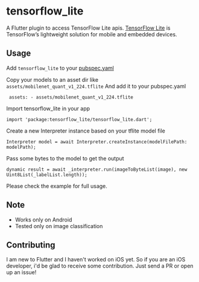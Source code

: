 # tensorflow_lite

A Flutter plugin to access TensorFlow Lite apis.
[TensorFlow Lite](https://www.tensorflow.org/mobile/tflite/) is TensorFlow’s lightweight solution for mobile and embedded devices.

## Usage
Add `tensorflow_lite` to your [pubspec.yaml](https://flutter.io/platform-plugins/)

Copy your models to an asset dir like `assets/mobilenet_quant_v1_224.tflite`
And add it to your pubspec.yaml

`  assets:
     - assets/mobilenet_quant_v1_224.tflite
`

Import tensorflow_lite in your app

`import 'package:tensorflow_lite/tensorflow_lite.dart';`

Create a new Interpreter instance based on your tflite model file

`Interpreter model = await Interpreter.createInstance(modelFilePath: modelPath);`

Pass some bytes to the model to get the output

`dynamic result = await _interpreter.run(imageToByteList(image), new Uint8List(_labelList.length));`


Please check the example for full usage.

## Note
- Works only on Android
- Tested only on image classification

## Contributing
I am new to Flutter and I haven't worked on iOS yet.
So if you are an iOS developer, i'd be glad to receive some contribution.
Just send a PR or open up an issue!